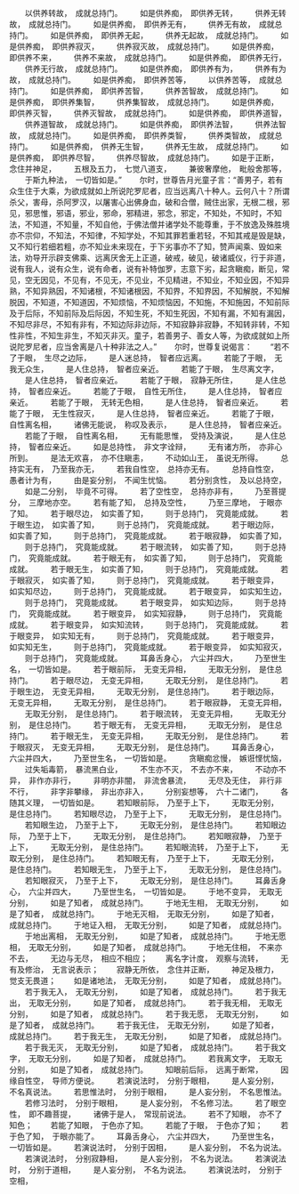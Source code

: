 <!-- { "loadSidebar": true } -->
　　以供养转故，　成就总持门。
　　如是供养痴，　即供养无转，
　　供养无转故，　成就总持门。
　　如是供养痴，　即供养无有，
　　供养无有故，　成就总持门。
　　如是供养痴，　即供养无起，
　　供养无起故，　成就总持门。
　　如是供养痴，　即供养寂灭，
　　供养寂灭故，　成就总持门。
　　如是供养痴，　即供养不来，
　　供养不来故，　成就总持门。
　　如是供养痴，　即供养无行，
　　供养无行故，　成就总持门。
　　如是供养痴，　即供养有为，
　　供养有为故，　成就总持门。
　　如是供养痴，　即供养苦等，
　　以供养苦等，　成就总持门。
　　如是供养痴，　即供养苦智，
　　供养苦智故，　成就总持门。
　　如是供养痴，　即供养集智，
　　供养集智故，　成就总持门。
　　如是供养痴，　即供养灭智，
　　供养灭智故，　成就总持门。
　　如是供养痴，　即供养道智，
　　供养道智故，　成就总持门。
　　如是供养痴，　即供养法智，
　　供养法智故，　成就总持门。
　　如是供养痴，　即供养类智，
　　供养类智故，　成就总持门。
　　如是供养痴，　供养无生智，
　　供养无生故，　成就总持门。
　　如是供养痴，　即供养尽智，
　　供养尽智故，　成就总持门。
　　如是于正断，　念住并神足，
　　五根及五力，　七觉八道支，
　　兼彼奢摩他，　毗般舍那等，
　　于斯九种法，　一切皆如是。”
　　尔时，世尊告月光童子言：“善男子，若有众生住于大乘，为欲成就如上所说陀罗尼者，应当远离八十种人。云何八十？所谓杀父，害母，杀阿罗汉，以屠害心出佛身血，破和合僧，贼住出家，无根二根，邪见，邪思惟，邪语，邪业，邪命，邪精进，邪念，邪定，不知处，不知时，不知法，不知道，不知量，不知自他，于佛法僧并诸学处不能尊重，于不放逸及殊胜境亦不宗仰，不知法，不知律，不知学处，不知其罪若重若轻，不知其戒是毁是缺，又不知行若细若粗，亦不知业未来现在，于下劣事亦不了知，赞声闻乘、毁如来法，劝导开示辟支佛乘、远离厌舍无上正道，破戒，破见，破诸威仪，行于非道，说有我人，说有众生，说有命者，说有补特伽罗，志意下劣，起贪瞋痴，断见，常见，空无因见，不见有，不见无，不见业，不见精进，不知业，不知业因，不知异熟，不知异熟因，不知诸根，不知诸根因，不知界，不知界因，不知解脱，不知解脱因，不知道，不知道因，不知烦恼，不知烦恼因，不知施，不知施因，不知前际及于后际，不知前际及后际因，不知生死，不知生死因，不知有漏，不知有漏因，不知尽非尽，不知有非有，不知边际非边际，不知寂静非寂静，不知转非转，不知性非性，不知生非生，不知灭非灭。童子，若善男子、善女人等，为欲成就如上所说陀罗尼者，应当舍离是八十种非法之人。”
　　尔时，世尊复说偈言：
　　“若不了于眼，　生尽之边际，
　　是人迷总持，　智者应远离。
　　若能了于眼，　无我无众生，
　　是人住总持，　智者应亲近。
　　若能了于眼，　生尽离文字，
　　是人住总持，　智者应亲近。
　　若能了于眼，　寂静无所住，
　　是人住总持，　智者应亲近。
　　若能了于眼，　自性无所住，
　　是人住总持，　智者应亲近。
　　若能了于眼，　无转无色相，
　　是人住总持，　智者应亲近。
　　若能了于眼，　无生性寂灭，
　　是人住总持，　智者应亲近。
　　若能了于眼，　自性离名相，
　　诸佛无能说，　称叹及表示，
　　是人住总持，　智者应亲近。
　　若能了于眼，　自性离名相，
　　无有能思惟，　受持及演说，
　　是人住总持，　智者应亲近。
　　如是总持性，　非文字诠辩，
　　无有诸方所，　亦非心所到。
　　是法无欢喜，　亦不住瞋恚，
　　不动如山王，　虽说无所得。
　　总持实无有，　乃至我亦无，
　　若我自性空，　总持亦无有。
　　总持自性空，　愚者计为有，
　　由是妄分别，　不闻生忧恼。
　　若分别贪性，　及以总持空，
　　如是二分别，　毕竟不可得。
　　若了空性空，　总持亦非有，
　　乃至菩提分，　三摩地亦空。
　　若有能了知，　总持及空性，
　　乃至三摩地，　于眼亦了知。
　　若于眼尽边，　如实善了知，
　　则于总持门，　究竟能成就。
　　若于眼生边，　如实善了知，
　　则于总持门，　究竟能成就。
　　若于眼边际，　如实善了知，
　　则于总持门，　究竟能成就。
　　若于眼寂静，　如实善了知，
　　则于总持门，　究竟能成就。
　　若于眼流转，　如实善了知，
　　则于总持门，　究竟能成就。
　　若于眼无有，　如实善了知，
　　则于总持门，　究竟能成就。
　　若于眼无生，　如实善了知，
　　则于总持门，　究竟能成就。
　　若于眼寂灭，　如实善了知，
　　则于总持门，　究竟能成就。
　　若于眼变异，　如实知尽边，
　　则于总持门，　究竟能成就。
　　若于眼变异，　如实知生边，
　　则于总持门，　究竟能成就。
　　若于眼变异，　如实知边际，
　　则于总持门，　究竟能成就。
　　若于眼变异，　如实知寂静，
　　则于总持门，　究竟能成就。
　　若于眼变异，　如实知流转，
　　则于总持门，　究竟能成就。
　　若于眼变异，　如实知无有，
　　则于总持门，　究竟能成就。
　　若于眼变异，　如实知无生，
　　则于总持门，　究竟能成就。
　　若于眼变异，　如实知寂灭，
　　则于总持门，　究竟能成就。
　　耳鼻舌身心，　六尘并四大，
　　乃至世生名，　一切皆如是。
　　若于眼前际，　无变无异相，
　　无取无分别，　是住总持门。
　　若于眼尽边，　无变无异相，
　　无取无分别，　是住总持门。
　　若于眼生边，　无变无异相，
　　无取无分别，　是住总持门。
　　若于眼边际，　无变无异相，
　　无取无分别，　是住总持门。
　　若于眼寂静，　无变无异相，
　　无取无分别，　是住总持门。
　　若于眼流转，　无变无异相，
　　无取无分别，　是住总持门。
　　若于眼无有，　无变无异相，
　　无取无分别，　是住总持门。
　　若于眼无生，　无变无异相，
　　无取无分别，　是住总持门。
　　若于眼寂灭，　无变无异相，
　　无取无分别，　是住总持门。
　　耳鼻舌身心，　六尘并四大，
　　乃至世生名，　一切皆如是。
　　贪瞋痴忿慢，　嫉诳悭忧恼，
　　过失垢毒箭，　暴流黑白业，
　　不生亦不灭，　不去亦不来，
　　不动亦不异，　非作亦非行，
　　非明亦非闇，　非流舍暴流，
　　无尽及无住，　非行非不行，
　　非字非攀缘，　非出亦非入，
　　分别妄想等，　六十二诸门，
　　各随其义理，　一切皆如是。
　　若知眼前际，　乃至于上下，
　　无取无分别，　是住总持门。
　　若知眼尽边，　乃至于上下，
　　无取无分别，　是住总持门。
　　若知眼生边，　乃至于上下，
　　无取无分别，　是住总持门。
　　若知眼边际，　乃至于上下，
　　无取无分别，　是住总持门。
　　若知眼寂静，　乃至于上下，
　　无取无分别，　是住总持门。
　　若知眼流转，　乃至于上下，
　　无取无分别，　是住总持门。
　　若知眼无有，　乃至于上下，
　　无取无分别，　是住总持门。
　　若知眼无生，　乃至于上下，
　　无取无分别，　是住总持门。
　　若知眼寂灭，　乃至于上下，
　　无取无分别，　是住总持门。
　　耳鼻舌身心，　六尘并四大，
　　乃至世生名，　一切皆如是。
　　于地不变异，　无取无分别，
　　如是了知者，　成就总持门。
　　于地无生相，　无取无分别，
　　如是了知者，　成就总持门。
　　于地无灭相，　无取无分别，
　　如是了知者，　成就总持门。
　　于地证入相，　无取无分别，
　　如是了知者，　成就总持门。
　　于地出离相，　无取无分别，
　　如是了知者，　成就总持门。
　　于地无愿相，　无取无分别，
　　如是了知者，　成就总持门。
　　于地无住相，　不来亦不去，
　　无边与无尽，　相应不相应；
　　离名字计度，　观察与流转，
　　无有及修治，　无言说表示；
　　寂静无所依，　念住并正断，
　　神足及根力，　觉支无畏道；
　　如是诸地法，　无取无分别，
　　如是了知者，　成就总持门。
　　若于我无入，　无取无分别，
　　如是了知者，　成就总持门。
　　若于我无出，　无取无分别，
　　如是了知者，　成就总持门。
　　若于我无相，　无取无分别，
　　如是了知者，　成就总持门。
　　若于我无愿，　无取无分别，
　　如是了知者，　成就总持门。
　　若于我无住，　无取无分别，
　　如是了知者，　成就总持门。
　　若于我无生，　无取无分别，
　　如是了知者，　成就总持门。
　　若于我无灭，　无取无分别，
　　如是了知者，　成就总持门。
　　若于我文字，　无取无分别，
　　如是了知者，　成就总持门。
　　若我离文字，　无取无分别，
　　如是了知者，　成就总持门。
　　知眼前后际，　远离于断常，
　　因缘自性空，　导师方便说。
　　若演说法时，　分别于眼相，
　　是人妄分别，　不名真说法。
　　若思惟法时，　分别于眼相，
　　是人妄分别，　不名思惟法。
　　若修习法时，　分别于眼相，
　　是人妄分别，　不名修习法。
　　若了眼空性，　即不趣菩提，
　　诸佛于是人，　常现前说法。
　　若不了知眼，　亦不了知色；
　　若能了知眼，　于色亦了知。
　　若能了于眼，　于色亦了知；
　　若于色了知，　于眼亦能了。
　　耳鼻舌身心，　六尘并四大，
　　乃至世生名，　一切皆如是。
　　若演说法时，　分别于因相，
　　是人妄分别，　不名为说法。
　　若演说法时，　分别寂静相，
　　是人妄分别，　不名为说法。
　　若演说法时，　分别于道相，
　　是人妄分别，　不名为说法。
　　若演说法时，　分别于空相，
